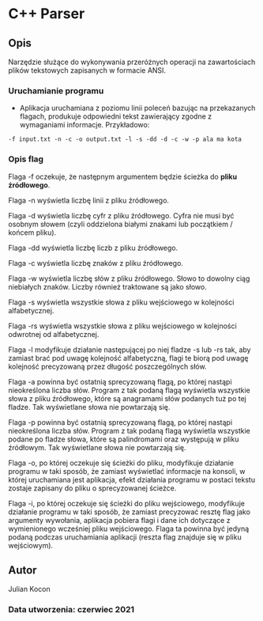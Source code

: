 # C++ Parser
## Opis

Narzędzie służące do wykonywania przeróżnych operacji na zawartościach plików tekstowych zapisanych w formacie ANSI.


### Uruchamianie programu

* Aplikacja uruchamiana z poziomu linii poleceń bazując na przekazanych flagach, produkuje odpowiedni tekst zawierający zgodne z wymaganiami informacje.
Przykładowo:
```
-f input.txt -n -c -o output.txt -l -s -dd -d -c -w -p ala ma kota
```
### Opis flag

Flaga -f oczekuje, że następnym argumentem będzie ścieżka do **pliku źródłowego**.

Flaga -n wyświetla liczbę linii z pliku źródłowego.

Flaga -d wyświetla liczbę cyfr z pliku źródłowego. Cyfra nie musi być osobnym słowem
(czyli oddzielona białymi znakami lub początkiem / końcem pliku).

Flaga -dd wyświetla liczbę liczb z pliku źródłowego.


Flaga -c wyświetla liczbę znaków z pliku źródłowego.

Flaga -w wyświetla liczbę słów z pliku źródłowego. Słowo to dowolny ciąg niebiałych
znaków. Liczby również traktowane są jako słowo.

Flaga -s wyświetla wszystkie słowa z pliku wejściowego w kolejności alfabetycznej.

Flaga -rs wyświetla wszystkie słowa z pliku wejściowego w kolejności odwrotnej od
alfabetycznej.

Flaga -l modyfikuje działanie następującej po niej fladze -s lub -rs tak, aby
zamiast brać pod uwagę kolejność alfabetyczną, flagi te biorą pod uwagę kolejność
precyzowaną przez długość poszczególnych słów.

Flaga -a powinna być ostatnią sprecyzowaną flagą, po której nastąpi nieokreślona liczba słów. Program z tak podaną flagą wyświetla wszystkie słowa z pliku
 źródłowego, które są anagramami słów podanych tuż po tej fladze. Tak wyświetlane
 słowa nie powtarzają się.

Flaga -p powinna być ostatnią sprecyzowaną flagą, po której nastąpi nieokreślona liczba słów. Program z tak podaną flagą wyświetla wszystkie podane po fladze
słowa, które są palindromami oraz występują w pliku źródłowym. Tak
 wyświetlane słowa nie powtarzają się.

Flaga -o, po której oczekuje się ścieżki do pliku, modyfikuje działanie programu w
 taki sposób, że zamiast wyświetlać informacje na konsoli, w której uruchamiana jest
 aplikacja, efekt działania programu w postaci tekstu zostaje zapisany do pliku o
 sprecyzowanej ścieżce.

Flaga -i, po której oczekuje się ścieżki do pliku wejściowego, modyfikuje
    działanie programu w taki sposób, że zamiast precyzować resztę flag jako argumenty
    wywołania, aplikacja pobiera flagi i dane ich dotyczące z wymienionego wcześniej
    pliku wejściowego. Flaga ta powinna być jedyną podaną podczas uruchamiania aplikacji
    (reszta flag znajduje się w pliku wejściowym).
## Autor

Julian Kocon

### Data utworzenia: czerwiec 2021
